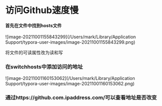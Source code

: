 # 访问Github速度慢

#### 首先在文件中找到hosts文件

![image-20211001155843299](/Users/mark/Library/Application Support/typora-user-images/image-20211001155843299.png)

将文件的可读属性改为读和写

### 在switchhosts中添加访问的地址

![image-20211001160153062](/Users/mark/Library/Application Support/typora-user-images/image-20211001160153062.png)

### 通过https://github.com.ipaddress.com/可以查看地址是否改变